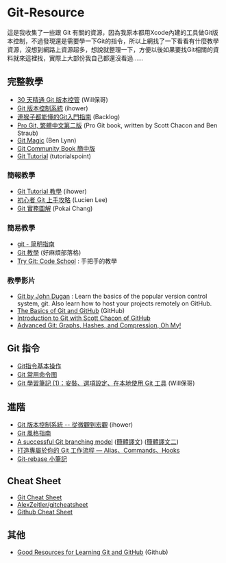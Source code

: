 # Git-Resource
這是我收集了一些跟 Git 有關的資源，因為我原本都用Xcode內建的工具做Git版本控制，不過發現還是需要學一下Git的指令，所以上網找了一下看看有什麼教學資源，沒想到網路上資源超多，想說就整理一下，方便以後如果要找Git相關的資料就來這裡找，實際上大部份我自己都還沒看過......

## 完整教學
* [30 天精通 Git 版本控管](http://blog.miniasp.com/post/2013/11/04/Learning-Git-Part-2-Master-Git-in-30-days.aspx) (Will保哥)
* [Git 版本控制系統](https://ihower.tw/git/) (ihower)
* [連猴子都能懂的Git入門指南](http://backlogtool.com/git-guide/tw/) (Backlog)
* [Pro Git, 繁體中文第二版](https://github.com/progit/progit2-zh-tw) (Pro Git book, written by Scott Chacon and Ben Straub)
* [Git Magic](http://www-cs-students.stanford.edu/~blynn/gitmagic/intl/zh_tw/index.html) (Ben Lynn)
* [Git Community Book 簡中版](http://gitbook.liuhui998.com/index.html)
* [Git Tutorial](http://www.tutorialspoint.com/git/index.htm) (tutorialspoint)

### 簡報教學
* [Git Tutorial 教學](http://www.slideshare.net/ihower/git-tutorial-13695342) (ihower)
* [初心者 Git 上手攻略](http://www.slideshare.net/lkiral/git-34157836) (Lucien Lee)
* [Git 實務圖解](http://www.slideshare.net/pokaichang72/git-42427674) (Pokai Chang)

### 簡易教學
* [git - 简明指南](http://rogerdudler.github.io/git-guide/index.zh.html) 
* [Git 教學](http://blog.gogojimmy.net/2012/01/17/how-to-use-git-1-git-basic/) (好麻煩部落格)
* [Try Git: Code School](https://try.github.io/levels/1/challenges/1) : 手把手的教學

### 教學影片
* [Git by John Dugan](https://www.youtube.com/playlist?list=PLEACDDE80A79CE8E7) : Learn the basics of the popular version control system, git. Also learn how to host your projects remotely on GitHub.
* [The Basics of Git and GitHub](https://www.youtube.com/watch?v=U8GBXvdmHT4) (GitHub)
* [Introduction to Git with Scott Chacon of GitHub](https://www.youtube.com/watch?v=ZDR433b0HJY)
* [Advanced Git: Graphs, Hashes, and Compression, Oh My!](https://www.youtube.com/watch?v=ig5E8CcdM9g)


## Git 指令
* [Git指令基本操作](http://blog.longwin.com.tw/2009/05/git-learn-initial-command-2009/)
* [Git 常用命令图](http://pic002.cnblogs.com/img/1-2-3/201007/2010072023345292.png)
* [Git 學習筆記 (1)：安裝、選項設定、在本地使用 Git 工具](http://blog.miniasp.com/post/2013/08/19/Learning-Git-Part-1-Installation-Options-Tool-Usage-on-Local.aspx) (Will保哥)


## 進階
* [Git 版本控制系統 -- 從微觀到宏觀](http://www.slideshare.net/ihower/git-40877359) (ihower)
* [Git 風格指南](https://github.com/JuanitoFatas/git-style-guide) 
* [A successful Git branching model](http://nvie.com/posts/a-successful-git-branching-model/) ([簡體譯文](http://www.juvenxu.com/2010/11/28/a-successful-git-branching-model/)) ([簡體譯文二](http://www.ruanyifeng.com/blog/2012/07/git.html))
* [打造專屬於你的 Git 工作流程 — Alias、Commands、Hooks](http://tech.mozilla.com.tw/posts/5306/打造專屬於你的-git-工作流程-alias、commands、hooks)
* [Git-rebase 小筆記](http://blog.yorkxin.org/posts/2011/07/29/git-rebase/)


## Cheat Sheet
* [Git Cheat Sheet](https://github.com/flyhigher139/Git-Cheat-Sheet/blob/master/Git%20Cheat%20Sheet-Zh.md)
* [AlexZeitler/gitcheatsheet](https://github.com/AlexZeitler/gitcheatsheet)
* [Github Cheat Sheet](https://github.com/tiimgreen/github-cheat-sheet/blob/master/README.zh-cn.md)


## 其他
* [Good Resources for Learning Git and GitHub](https://help.github.com/articles/good-resources-for-learning-git-and-github/) (Github)
